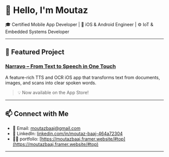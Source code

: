 # 👋 Hello, I'm Moutaz

🎓 Certified Mobile App Developer | 📱 iOS & Android Engineer | ⚙️ IoT & Embedded Systems Developer


---


## 📱 Featured Project

### [Narravo – From Text to Speech in One Touch](https://apps.apple.com/de/app/narravo/id6742332734)
A feature-rich TTS and OCR iOS app that transforms text from documents, images, and scans into clear spoken words.
> 💡 Now available on the App Store!

---


## 📫 Connect with Me

<!---
<table align="right">
  <tr>
    <td>
      <img width="250em" src="https://github-readme-stats-brewdihq.vercel.app/api?username=Moutazbaaj&theme=codeSTACKr&bg_color=0C1117&count_private=true&show_icons=true&hide_border=true&include_all_commits=true&text_bold=false" />
    </td>
    <td>
      <img width="250em" src="https://github-readme-stats.vercel.app/api/top-langs/?username=Moutazbaaj&theme=codeSTACKr&layout=compact&hide_border=true&bg_color=0C1117&card_width=350&langs_count=9&cache_seconds=7200&count_private=true" />
    </td>
  </tr>
</table>
--->
- 📧 Email: [moutazbaaj@gmail.com](mailto:moutazbaaj@gmail.com)  
- 💼 LinkedIn: [linkedin.com/in/moutaz-baaj-464a72304](https://linkedin.com/in/moutaz-baaj-464a72304)  
- 🧑‍💻 portfolio: [https://moutazbaaj.framer.website/#top](https://moutazbaaj.framer.website/#top)


  
---
<!---
Moutazbaaj/Moutazbaaj is a ✨ special ✨ repository because its `README.md` (this file) appears on your GitHub profile.
--->


